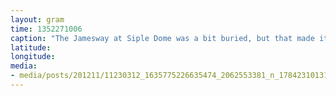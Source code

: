 ```yaml
---
layout: gram
time: 1352271006
caption: "The Jamesway at Siple Dome was a bit buried, but that made it feel extra cozy down in there."
latitude: 
longitude: 
media:
- media/posts/201211/11230312_1635775226635474_2062553381_n_17842310131000351.jpg
---
```

